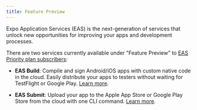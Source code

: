 ```yaml
---
title: Feature Preview
---
```


Expo Application Services (EAS) is the next-generation of services that unlock new opportunities for improving your apps and development processes.

There are two services currently available under "Feature Preview" to [EAS Priority plan subscribers](https://expo.dev/pricing):

- **EAS Build**: Compile and sign Android/iOS apps with custom native code in the cloud. Easily distribute your apps to testers without waiting for TestFlight or Google Play. [Learn more](/build/introduction.md).

- **EAS Submit**: Upload your app to the Apple App Store or Google Play Store from the cloud with one CLI command. [Learn more](/submit/introduction.md).

<!-- ### See these features in action

TODO: put youtube video here -->
